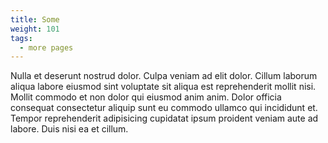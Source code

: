 ```yaml
---
title: Some
weight: 101
tags:
  - more pages
---
```


Nulla et deserunt nostrud dolor. Culpa veniam ad elit dolor. Cillum laborum aliqua labore eiusmod sint voluptate sit aliqua est reprehenderit mollit nisi. Mollit commodo et non dolor qui eiusmod anim anim. Dolor officia consequat consectetur aliquip sunt eu commodo ullamco qui incididunt et. Tempor reprehenderit adipisicing cupidatat ipsum proident veniam aute ad labore. Duis nisi ea et cillum.
